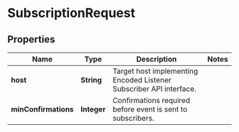 
# SubscriptionRequest

## Properties
Name | Type | Description | Notes
------------ | ------------- | ------------- | -------------
**host** | **String** | Target host implementing Encoded Listener Subscriber API interface. | 
**minConfirmations** | **Integer** | Confirmations required before event is sent to subscribers. | 



